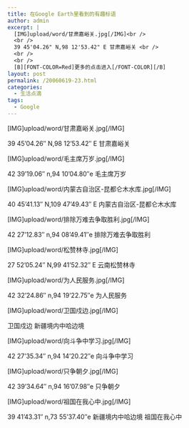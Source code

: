 ```yaml
---
title: 在Google Earth里看到的有趣标语
author: admin
excerpt: |
  [IMG]upload/word/甘肃嘉峪关.jpg[/IMG]<br />
  <br />
  39 45'04.26" N,98 12'53.42" E 甘肃嘉峪关 <br />
  <br />
  <br />
  [B][FONT-COLOR=Red]更多的点击进入[/FONT-COLOR][/B]
layout: post
permalink: /20060619-23.html
categories:
  - 生活点滴
tags:
  - Google
---
```

[IMG]upload/word/甘肃嘉峪关.jpg[/IMG]

39 45&#8217;04.26&#8243; N,98 12&#8217;53.42&#8243; E 甘肃嘉峪关 

[IMG]upload/word/毛主席万岁.jpg[/IMG]

42 39&#8217;19.06&#8243; n,94 10&#8217;04.80&#8243;e 毛主席万岁 

[IMG]upload/word/内蒙古自治区-昆都仑木水库.jpg[/IMG]

40 45&#8217;41.13&#8243; N,109 47&#8217;49.43&#8243; E 内蒙古自治区-昆都仑木水库 

[IMG]upload/word/排除万难去争取胜利.jpg[/IMG]

42 27&#8217;12.83&#8243; n,94 08&#8217;49.41&#8243;e 排除万难去争取胜利 

[IMG]upload/word/松赞林寺.jpg[/IMG]

27 52&#8217;05.24&#8243; N,99 41&#8217;52.32&#8243; E 云南松赞林寺 

[IMG]upload/word/为人民服务.jpg[/IMG]

42 32&#8217;24.86&#8243; n,94 19&#8217;22.75&#8243;e 为人民服务 

[IMG]upload/word/卫国戍边.jpg[/IMG]

卫国戍边 新疆境内中哈边境

[IMG]upload/word/向斗争中学习.jpg[/IMG]

42 27&#8217;35.34&#8243; n,94 14&#8217;20.22&#8243;e 向斗争中学习 

[IMG]upload/word/只争朝夕.jpg[/IMG]

42 39&#8217;34.64&#8243; n,94 16&#8217;07.98&#8243;e 只争朝夕 

[IMG]upload/word/祖国在我心中.jpg[/IMG]

39 41&#8217;43.31&#8243; n,73 55&#8217;37.40&#8243;e 新疆境内中哈边境 祖国在我心中